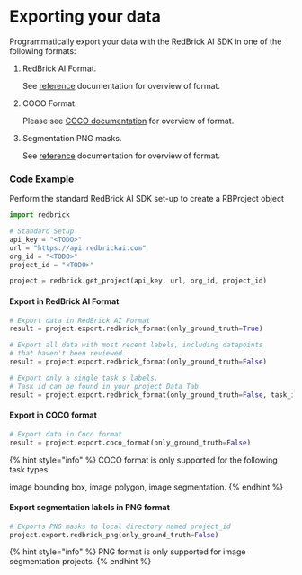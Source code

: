 # Exporting your data

Programmatically export your data with the RedBrick AI SDK in one of the following formats:&#x20;

1.  RedBrick AI Format.&#x20;

    See [reference](reference.md#redbrick-ai-export-format) documentation for overview of format.
2.  COCO Format.&#x20;

    Please see [COCO documentation](https://cocodataset.org/#format-data) for overview of format.
3.  Segmentation PNG masks.&#x20;

    See [reference](reference.md#png-mask-formats) documentation for overview of format.

### Code Example

Perform the standard RedBrick AI SDK set-up to create a RBProject object

```python
import redbrick

# Standard Setup
api_key = "<TODO>"
url = "https://api.redbrickai.com"
org_id = "<TODO>"
project_id = "<TODO>"

project = redbrick.get_project(api_key, url, org_id, project_id)
```

#### Export in RedBrick AI Format

```python
# Export data in RedBrick AI Format
result = project.export.redbrick_format(only_ground_truth=True)

# Export all data with most recent labels, including datapoints
# that haven't been reviewed. 
result = project.export.redbrick_format(only_ground_truth=False)

# Export only a single task's labels. 
# Task id can be found in your project Data Tab.
result = project.export.redbrick_format(only_ground_truth=False, task_id="TODO")
```

#### Export in COCO format

```python
# Export data in Coco format
result = project.export.coco_format(only_ground_truth=False)
```

{% hint style="info" %}
COCO format is only supported for the following task types:&#x20;

image bounding box, image polygon, image segmentation.
{% endhint %}

#### Export segmentation labels in PNG format

```python
# Exports PNG masks to local directory named project_id
project.export.redbrick_png(only_ground_truth=False)
```

{% hint style="info" %}
PNG format is only supported for image segmentation projects.
{% endhint %}
